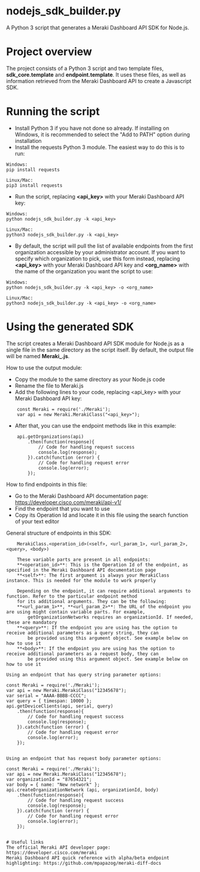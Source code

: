 # nodejs_sdk_builder.py
A Python 3 script that generates a Meraki Dashboard API SDK for Node.js.

# Project overview
The project consists of a Python 3 script and two template files, **sdk_core.template** and **endpoint.template**. It uses these files, as well as information retrieved from the Meraki Dashboard API to create a Javascript SDK.

# Running the script
* Install Python 3 if you have not done so already. If installing on Windows, it is recommended to select the "Add to PATH" option during installation
* Install the requests Python 3 module. The easiest way to do this is to run:
```
Windows:
pip install requests

Linux/Mac:
pip3 install requests
```

* Run the script, replacing **<api_key>** with your Meraki Dashboard API key:
```
Windows:
python nodejs_sdk_builder.py -k <api_key>

Linux/Mac:
python3 nodejs_sdk_builder.py -k <api_key>
```

* By default, the script will pull the list of available endpoints from the first organization accessible by your administrator account. If you want to specify which organization to pick, use this form instead, replacing **<api_key>** with your Meraki Dashboard API key and **<org_name>** with the name of the organization you want the script to use:
```
Windows:
python nodejs_sdk_builder.py -k <api_key> -o <org_name>

Linux/Mac:
python3 nodejs_sdk_builder.py -k <api_key> -o <org_name>
```

# Using the generated SDK
The script creates a Meraki Dashboard API SDK module for Node.js as a single file in the same directory as the script itself. By default, the output file will be named **Meraki_<timestamp>.js**.
    
How to use the output module:
* Copy the module to the same directory as your Node.js code
* Rename the file to Meraki.js
* Add the following lines to your code, replacing <api_key> with your Meraki Dashboard API key:
```
    const Meraki = require('./Meraki');
    var api = new Meraki.MerakiClass("<api_key>");
```
* After that, you can use the endpoint methods like in this example:
```
    api.getOrganizations(api)
        .then(function(response){
            // Code for handling request success
            console.log(response);
        }).catch(function (error) {
            // Code for handling request error
            console.log(error);
        });
```
        
How to find endpoints in this file:
* Go to the Meraki Dashboard API documentation page: https://developer.cisco.com/meraki/api-v1/
* Find the endpoint that you want to use
* Copy its Operation Id and locate it in this file using the search function of your text editor

General structure of endpoints in this SDK:
```
    MerakiClass.<operation_id>(<self>, <url_param_1>, <url_param_2>, <query>, <body>)
    
    These variable parts are present in all endpoints:
    **<operation_id>**: This is the Operation Id of the endpoint, as specified in the Meraki Dashboard API documentation page
    **<self>**: The first argument is always your MerakiClass instance. This is needed for the module to work properly 
    
    Depending on the endpoint, it can require additional arguments to function. Refer to the particular endpoint method
    for its additional arguments. They can be the following:
    **<url_param_1>**, **<url_param_2>**: The URL of the endpoint you are using might contain variable parts. For example, 
        getOrganizationNetworks requires an organizationId. If needed, these are mandatory
    **<query>**: If the endpoint you are using has the option to receive additional parameters as a query string, they can
        be provided using this argument object. See example below on how to use it
    **<body>**: If the endpoint you are using has the option to receive additional parameters as a request body, they can
        be provided using this argument object. See example below on how to use it
        
Using an endpoint that has query string parameter options:
```
    const Meraki = require('./Meraki');
    var api = new Meraki.MerakiClass("12345678");
    var serial = "AAAA-BBBB-CCCC";
    var query = { timespan: 10000 };
    api.getDeviceClients(api, serial, query)
        .then(function(response){
            // Code for handling request success
            console.log(response);
        }).catch(function (error) {
            // Code for handling request error
            console.log(error);
        });
```
        
Using an endpoint that has request body parameter options:
```
    const Meraki = require('./Meraki');
    var api = new Meraki.MerakiClass("12345678");
    var organizationId = "87654321";
    var body = { name: "New network" };
    api.createOrganizationNetwork (api, organizationId, body)
        .then(function(response){
            // Code for handling request success
            console.log(response);
        }).catch(function (error) {
            // Code for handling request error
            console.log(error);
        });
```

# Useful links
The official Meraki API developer page: https://developer.cisco.com/meraki
Meraki Dashboard API quick reference with alpha/beta endpoint highlighting: https://github.com/mpapazog/meraki-diff-docs
